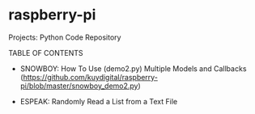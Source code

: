 # raspberry-pi
Projects: Python Code Repository

TABLE OF CONTENTS

- SNOWBOY: How To Use (demo2.py) Multiple Models and Callbacks (https://github.com/kuydigital/raspberry-pi/blob/master/snowboy_demo2.py)

- ESPEAK: Randomly Read a List from a Text File
